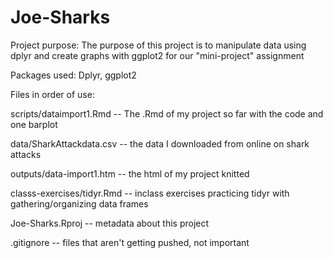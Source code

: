 # Joe-Sharks

Project purpose: The purpose of this project is to manipulate data using dplyr and create graphs with ggplot2 for our "mini-project" assignment

Packages used: Dplyr, ggplot2 

Files in order of use:

scripts/dataimport1.Rmd -- The .Rmd of my project so far with the code and one barplot

data/SharkAttackdata.csv -- the data I downloaded from online on shark attacks 

outputs/data-import1.htm -- the html of my project knitted

classs-exercises/tidyr.Rmd -- inclass exercises practicing tidyr with gathering/organizing data frames

Joe-Sharks.Rproj -- metadata about this project

.gitignore -- files that aren't getting pushed, not important
